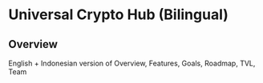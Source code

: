 # Universal Crypto Hub (Bilingual)

## Overview
English + Indonesian version of Overview, Features, Goals, Roadmap, TVL, Team
